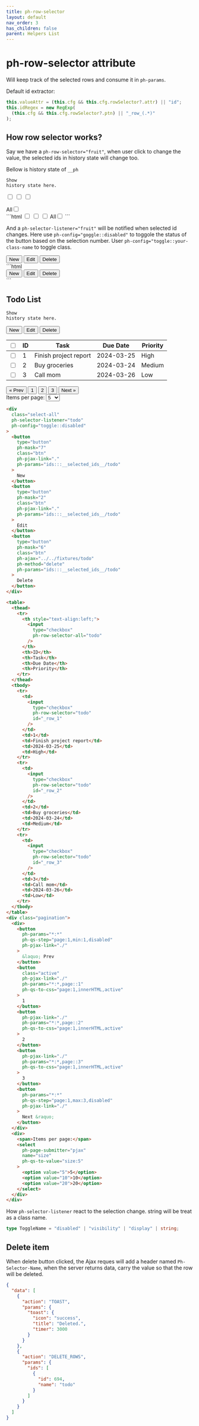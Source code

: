 ```yaml
---
title: ph-row-selector
layout: default
nav_order: 3
has_children: false
parent: Helpers List
---
```


# ph-row-selector attribute

Will keep track of the selected rows and consume it in `ph-params`.

Default id extractor:

```typescript
this.valueAttr = (this.cfg && this.cfg.rowSelector?.attr) || "id";
this.idRegex = new RegExp(
  (this.cfg && this.cfg.rowSelector?.ptn) || "_row_(.*)"
);
```

## How row selector works?


Say we have a `ph-row-selector="fruit"`, when user click to change the value, the selected ids in history state will change too.

Bellow is history state of `__ph`

<code class="language-plaintext highlighter-rouge" ph-show-history-state="__ph">Show history state here.</code>
<div class="code-example" markdown="1">
<form>
    <input type="checkbox" ph-row-selector="fruit" id="_row_101"/>
    <input type="checkbox" ph-row-selector="fruit" id="_row_102"/>
    <input type="checkbox" ph-row-selector="fruit" id="_row_103"/>
</form>
<label>All<input type="checkbox" ph-row-selector-all="fruit"></label>
</div>
```html
<input type="checkbox" ph-row-selector="fruit" id="_row_101"/>
<input type="checkbox" ph-row-selector="fruit" id="_row_102"/>
<input type="checkbox" ph-row-selector="fruit" id="_row_103"/>
<label>All<input type="checkbox" ph-row-selector-all="fruit"></label>
```

And a `ph-selector-listener="fruit"` will be notified when selected id changes. Here use `ph-config="goggle::disabled"` to toggole the status of the button based on the selection number. User `ph-config="toggle::your-class-name` to toggle class.

<div class="code-example" markdown="1">
<div class="select-all" ph-selector-listener="fruit" ph-config="toggle::disabled">
    <button type="button" ph-mask="7" class="btn"
     ph-pjax-link="."
     ph-params="ids:::__selected_ids__/fruit">
     New</button>
    <button type="button" ph-mask="2" class="btn"
     ph-pjax-link="."
     ph-params="ids:::__selected_ids__/fruit">
    Edit</button>
    <button type="button" ph-mask="6" class="btn"
     ph-ajax="../../fixtures/fruit"
     ph-method="delete"
     ph-params="ids:::__selected_ids__/fruit">
    Delete</button>
</div>
</div>
```html
<div class="select-all" ph-selector-listener="fruit" ph-config="toggle::disabled">
    <button type="button" ph-mask="7" class="btn"
     ph-pjax-link="."
     ph-params="ids:::__selected_ids__/fruit">
     New</button>
    <button type="button" ph-mask="2" class="btn"
     ph-pjax-link="."
     ph-params="ids:::__selected_ids__/fruit">
    Edit</button>
    <button type="button" ph-mask="6" class="btn"
     ph-ajax="../../fixtures/fruit"
     ph-method="delete"
     ph-params="ids:::__selected_ids__/fruit">
    Delete</button>
</div>
```

<h2>Todo List</h2>
<code class="language-plaintext highlighter-rouge" ph-show-current-url></code>

<code class="language-plaintext highlighter-rouge" ph-show-history-state="__ph">Show history state here.</code>

<div class="code-example" markdown="1">
<div class="select-all" ph-selector-listener="todo" ph-config="toggle::disabled">
    <button type="button" ph-mask="7" class="btn"
     ph-pjax-link="."
     ph-params="ids:::__selected_ids__/todo">
     New</button>
    <button type="button" ph-mask="2" class="btn"
     ph-pjax-link="."
     ph-params="ids:::__selected_ids__/todo">
    Edit</button>
    <button type="button" ph-mask="6" class="btn"
     ph-ajax="../../fixtures/todo"
     ph-method="delete"
     ph-params="ids:::__selected_ids__/todo">
    Delete</button>
</div>

<table>
    <thead>
        <tr>
            <th style="text-align:left;"><input type="checkbox" ph-row-selector-all="todo"></th>
            <th>ID</th>
            <th>Task</th>
            <th>Due Date</th>
            <th>Priority</th>
        </tr>
    </thead>
    <tbody>
        <tr>
            <td><input type="checkbox" ph-row-selector="todo" id="_row_1"></td>
            <td>1</td>
            <td>Finish project report</td>
            <td>2024-03-25</td>
            <td>High</td>
        </tr>
        <tr>
            <td><input type="checkbox" ph-row-selector="todo" id="_row_2"></td>
            <td>2</td>
            <td>Buy groceries</td>
            <td>2024-03-24</td>
            <td>Medium</td>
        </tr>
        <tr>
            <td><input type="checkbox" ph-row-selector="todo" id="_row_3"></td>
            <td>3</td>
            <td>Call mom</td>
            <td>2024-03-26</td>
            <td>Low</td>
        </tr>
    </tbody>
</table>
<div class="pagination">
    <div>
    <button
     ph-params="*:*"
     ph-qs-step="page:1,min:1,disabled"
     ph-pjax-link="./">&laquo; Prev</button>
    <button class="active" ph-pjax-link="./" ph-params="*:*,page::1" ph-qs-to-css="page:1,innerHTML,active">1</button>
    <button ph-pjax-link="./" ph-params="*:*,page::2" ph-qs-to-css="page:1,innerHTML,active">2</button>
    <button ph-pjax-link="./" ph-params="*:*,page::3" ph-qs-to-css="page:1,innerHTML,active">3</button>
    <button 
    ph-params="*:*"
    ph-qs-step="page:1,max:3,disabled" ph-pjax-link="./">Next &raquo;</button>
    </div>
    <div>
        <span>Items per page:</span>
        <select ph-page-submitter="pjax" name="size" ph-qs-to-value="size:5">
            <option value="5">5</option>
            <option value="10">10</option>
            <option value="20">20</option>
        </select>
    </div>
</div>

</div>

```html
<div
  class="select-all"
  ph-selector-listener="todo"
  ph-config="toggle::disabled"
>
  <button
    type="button"
    ph-mask="7"
    class="btn"
    ph-pjax-link="."
    ph-params="ids:::__selected_ids__/todo"
  >
    New
  </button>
  <button
    type="button"
    ph-mask="2"
    class="btn"
    ph-pjax-link="."
    ph-params="ids:::__selected_ids__/todo"
  >
    Edit
  </button>
  <button
    type="button"
    ph-mask="6"
    class="btn"
    ph-ajax="../../fixtures/todo"
    ph-method="delete"
    ph-params="ids:::__selected_ids__/todo"
  >
    Delete
  </button>
</div>

<table>
  <thead>
    <tr>
      <th style="text-align:left;">
        <input
          type="checkbox"
          ph-row-selector-all="todo"
        />
      </th>
      <th>ID</th>
      <th>Task</th>
      <th>Due Date</th>
      <th>Priority</th>
    </tr>
  </thead>
  <tbody>
    <tr>
      <td>
        <input
          type="checkbox"
          ph-row-selector="todo"
          id="_row_1"
        />
      </td>
      <td>1</td>
      <td>Finish project report</td>
      <td>2024-03-25</td>
      <td>High</td>
    </tr>
    <tr>
      <td>
        <input
          type="checkbox"
          ph-row-selector="todo"
          id="_row_2"
        />
      </td>
      <td>2</td>
      <td>Buy groceries</td>
      <td>2024-03-24</td>
      <td>Medium</td>
    </tr>
    <tr>
      <td>
        <input
          type="checkbox"
          ph-row-selector="todo"
          id="_row_3"
        />
      </td>
      <td>3</td>
      <td>Call mom</td>
      <td>2024-03-26</td>
      <td>Low</td>
    </tr>
  </tbody>
</table>
<div class="pagination">
  <div>
    <button
      ph-params="*:*"
      ph-qs-step="page:1,min:1,disabled"
      ph-pjax-link="./"
    >
      &laquo; Prev
    </button>
    <button
      class="active"
      ph-pjax-link="./"
      ph-params="*:*,page::1"
      ph-qs-to-css="page:1,innerHTML,active"
    >
      1
    </button>
    <button
      ph-pjax-link="./"
      ph-params="*:*,page::2"
      ph-qs-to-css="page:1,innerHTML,active"
    >
      2
    </button>
    <button
      ph-pjax-link="./"
      ph-params="*:*,page::3"
      ph-qs-to-css="page:1,innerHTML,active"
    >
      3
    </button>
    <button
      ph-params="*:*"
      ph-qs-step="page:1,max:3,disabled"
      ph-pjax-link="./"
    >
      Next &raquo;
    </button>
  </div>
  <div>
    <span>Items per page:</span>
    <select
      ph-page-submitter="pjax"
      name="size"
      ph-qs-to-value="size:5"
    >
      <option value="5">5</option>
      <option value="10">10</option>
      <option value="20">20</option>
    </select>
  </div>
</div>
```

How `ph-selector-listener` react to the selection change.
string will be treat as a class name.

```typescript
type ToggleName = "disabled" | "visibility" | "display" | string;
```

## Delete item

When delete button clicked, the Ajax reques will add a header named `Ph-Selector-Name`, when the server returns data, carry the value so that the row will be deleted.

```json
{
  "data": [
    {
      "action": "TOAST",
      "params": {
        "toast": {
          "icon": "success",
          "title": "Deleted.",
          "timer": 3000
        }
      }
    },
    {
      "action": "DELETE_ROWS",
      "params": {
        "ids": [
          {
            "id": 694,
            "name": "todo"
          }
        ]
      }
    }
  ]
}
```
